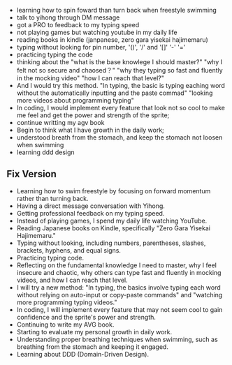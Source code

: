 - learning how to spin foward than turn back when freestyle swimming
- talk to yihong through DM message
- got a PRO to feedback to my typing speed
- not playing games but watching youtube in my daily life
- reading books in kindle (janpanese, zero gara yisekai hajimemaru)
- typing without looking for pin number, '()', '/' and '[]' '-' '=' 
- practicing typing the code 
- thinking about the "what is the base knowlege I should master?" "why I felt not so secure and chaosed？" "why they typing so fast and fluently in the mocking video" "how I can reach that level?"
- And I would try this method. "In typing, the basic is typing eaching word without the automatically inputting and the paste commad" "looking more videos about programming typing"
- In coding, I would implement every feature that look not so cool to make me feel and get the power and strength of the sprite;
- continue writting my agv book
- Begin to think what I have growth in the daily work;
- understood breath from the stomach, and keep the stomach not loosen when swimming
- learning ddd design

## Fix Version
- Learning how to swim freestyle by focusing on forward momentum rather than turning back.
- Having a direct message conversation with Yihong.
- Getting professional feedback on my typing speed.
- Instead of playing games, I spend my daily life watching YouTube.
- Reading Japanese books on Kindle, specifically "Zero Gara Yisekai Hajimemaru."
- Typing without looking, including numbers, parentheses, slashes, brackets, hyphens, and equal signs.
- Practicing typing code.
- Reflecting on the fundamental knowledge I need to master, why I feel insecure and chaotic, why others can type fast and fluently in mocking videos, and how I can reach that level.
- I will try a new method: "In typing, the basics involve typing each word without relying on auto-input or copy-paste commands" and "watching more programming typing videos."
- In coding, I will implement every feature that may not seem cool to gain confidence and the sprite's power and strength.
- Continuing to write my AVG book.
- Starting to evaluate my personal growth in daily work.
- Understanding proper breathing techniques when swimming, such as breathing from the stomach and keeping it engaged.
- Learning about DDD (Domain-Driven Design).
